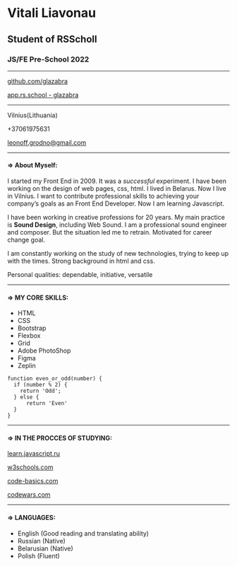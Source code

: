 # Vitali Liavonau #
## Student of RSScholl ##
### JS/FE Pre-School 2022 ###
---

[github.com/glazabra](https://github.com/glazabra "github.com/glazabra")

[app.rs.school - glazabra](https://app.rs.school/profile?githubId=glazabra "app.rs.school")

---

Vilnius(Lithuania)

+37061975631

leonoff.grodno@gmail.com

---

#### **=> About Myself:** ####

I started my Front End in 2009. It was a *successful* experiment. I have been working on the design of web pages, css, html. I lived in Belarus. Now I live in Vilnius. I want to contribute professional skills to achieving your company’s goals as an Front End Developer. Now I am learning Javascript.

I have been working in creative professions for 20 years. My main practice is **Sound Design**, including Web Sound. I am a professional sound engineer and composer. But the situation led me to retrain. Motivated for career change goal.

I am constantly working on the study of new technologies, trying to keep up with the times. Strong background in html and css.

Personal qualities: dependable, initiative, versatile

---

#### **=> MY CORE SKILLS:** ####

+ HTML
+ CSS
+ Bootstrap
+ Flexbox
+ Grid
+ Adobe PhotoShop
+ Figma
+ Zeplin


``` 
function even_or_odd(number) {
  if (number % 2) {
    return 'Odd';
  } else {
      return 'Even'
  }
}
```

---

#### **=> IN THE PROCCES OF STUDYING:** ####

[learn.javascript.ru](https://learn.javascript.ru/ "learn.javascript.ru")

[w3schools.com](https://www.w3schools.com/js/default.asp "w3schools.com")

[code-basics.com](https://ru.code-basics.com/languages/javascript "code-basics.com")

[codewars.com](https://www.codewars.com/users/glazabra "codewars.com")

---

#### **=> LANGUAGES:** ####

+ English (Good reading and translating ability)
+ Russian (Native)
+ Belarusian (Native)
+ Polish (Fluent)
